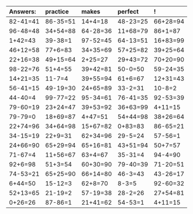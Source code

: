 | Answers: | practice | makes | perfect | ! |
| :--- | :--- | :--- | :--- | :--- |
| 82-41=41 | 86-35=51 | 14+4=18 | 48-23=25 | 66+28=94 | 
| 96-48=48 | 34+54=88 | 64-28=36 | 11+68=79 | 86+1=87 | 
| 1+42=43 | 39-38=1 | 97-52=45 | 64-13=51 | 16+83=99 | 
| 46+12=58 | 77+6=83 | 34+35=69 | 57+25=82 | 39+25=64 | 
| 22+16=38 | 49+15=64 | 2+25=27 | 29+43=72 | 70+20=90 | 
| 98-22=76 | 51+4=55 | 39+42=81 | 50-0=50 | 59-24=35 | 
| 14+21=35 | 11-7=4 | 39+55=94 | 61+6=67 | 12+31=43 | 
| 56-41=15 | 49-19=30 | 24+65=89 | 33-2=31 | 10-8=2 | 
| 44-40=4 | 99-77=22 | 95-34=61 | 76-41=35 | 92-53=39 | 
| 79-60=19 | 23+24=47 | 39+53=92 | 36+63=99 | 4+11=15 | 
| 79-79=0 | 18+69=87 | 4+47=51 | 54+44=98 | 38+26=64 | 
| 22+74=96 | 34+64=98 | 15+67=82 | 0+83=83 | 86-65=21 | 
| 34-15=19 | 22+9=31 | 62+34=96 | 29-5=24 | 57-56=1 | 
| 24+66=90 | 65+29=94 | 65+16=81 | 43+51=94 | 50+7=57 | 
| 71-67=4 | 11+56=67 | 63+4=67 | 35-31=4 | 94-4=90 | 
| 92+6=98 | 51+3=54 | 60+30=90 | 79-40=39 | 71-20=51 | 
| 74-53=21 | 65+25=90 | 66+14=80 | 46-3=43 | 43-26=17 | 
| 6+44=50 | 15-12=3 | 62+8=70 | 8-3=5 | 92-60=32 | 
| 52+13=65 | 21-19=2 | 57-19=38 | 28-2=26 | 27+54=81 | 
| 0+26=26 | 87-86=1 | 21+41=62 | 54-53=1 | 4+11=15 | 
